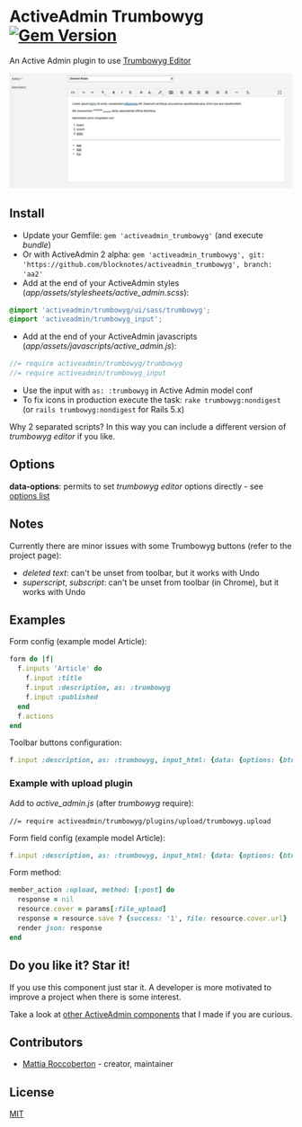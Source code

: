 # ActiveAdmin Trumbowyg [![Gem Version](https://badge.fury.io/rb/activeadmin_trumbowyg.svg)](https://badge.fury.io/rb/activeadmin_trumbowyg)

An Active Admin plugin to use [Trumbowyg Editor](https://alex-d.github.io/Trumbowyg/)

![screenshot](screenshot.jpg)

## Install

- Update your Gemfile: `gem 'activeadmin_trumbowyg'` (and execute *bundle*)
- Or with ActiveAdmin 2 alpha: `gem 'activeadmin_trumbowyg', git: 'https://github.com/blocknotes/activeadmin_trumbowyg', branch: 'aa2'`
- Add at the end of your ActiveAdmin styles (_app/assets/stylesheets/active_admin.scss_):
```css
@import 'activeadmin/trumbowyg/ui/sass/trumbowyg';
@import 'activeadmin/trumbowyg_input';
```
- Add at the end of your ActiveAdmin javascripts (_app/assets/javascripts/active_admin.js_):
```js
//= require activeadmin/trumbowyg/trumbowyg
//= require activeadmin/trumbowyg_input
```
- Use the input with `as: :trumbowyg` in Active Admin model conf
- To fix icons in production execute the task: `rake trumbowyg:nondigest` (or `rails trumbowyg:nondigest` for Rails 5.x)

Why 2 separated scripts? In this way you can include a different version of *trumbowyg editor* if you like.

## Options

**data-options**: permits to set *trumbowyg editor* options directly - see [options list](https://alex-d.github.io/Trumbowyg/documentation/)

## Notes

Currently there are minor issues with some Trumbowyg buttons (refer to the project page):
- *deleted text*: can't be unset from toolbar, but it works with Undo
- *superscript*, *subscript*: can't be unset from toolbar (in Chrome), but it works with Undo

## Examples

Form config (example model Article):

```ruby
form do |f|
  f.inputs 'Article' do
    f.input :title
    f.input :description, as: :trumbowyg
    f.input :published
  end
  f.actions
end
```

Toolbar buttons configuration:

```ruby
f.input :description, as: :trumbowyg, input_html: {data: {options: {btns: [['bold', 'italic'], ['superscript', 'subscript'], ['link'], ['justifyLeft', 'justifyCenter', 'justifyRight', 'justifyFull'], ['unorderedList', 'orderedList'], ['horizontalRule'], ['removeformat']]}}}
```

### Example with upload plugin

Add to *active_admin.js* (after *trumbowyg* require):

`//= require activeadmin/trumbowyg/plugins/upload/trumbowyg.upload`

Form field config (example model Article):

```ruby
f.input :description, as: :trumbowyg, input_html: {data: {options: {btns: [['bold', 'italic'], ['link'], ['upload']], plugins: {upload: {serverPath: upload_admin_article_path( resource.id ), fileFieldName: 'file_upload'}}}}}
```

Form method:

```ruby
member_action :upload, method: [:post] do
  response = nil
  resource.cover = params[:file_upload]
  response = resource.save ? {success: '1', file: resource.cover.url} : {success: '0'}
  render json: response
end
```

## Do you like it? Star it!

If you use this component just star it. A developer is more motivated to improve a project when there is some interest.

Take a look at [other ActiveAdmin components](https://github.com/blocknotes?utf8=✓&tab=repositories&q=activeadmin&type=source) that I made if you are curious.

## Contributors

- [Mattia Roccoberton](http://blocknot.es) - creator, maintainer

## License

[MIT](LICENSE.txt)
